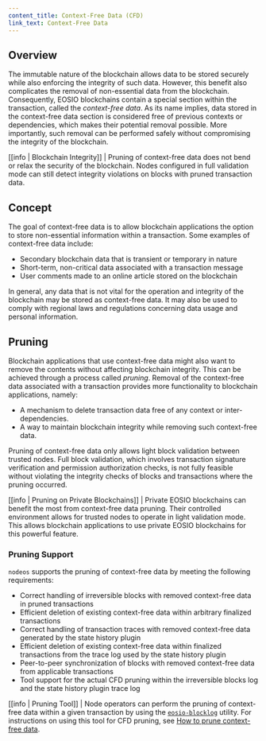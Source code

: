 ```yaml
---
content_title: Context-Free Data (CFD)
link_text: Context-Free Data
---
```


## Overview
The immutable nature of the blockchain allows data to be stored securely while also enforcing the integrity of such data. However, this benefit also complicates the removal of non-essential data from the blockchain. Consequently, EOSIO blockchains contain a special section within the transaction, called the *context-free data*. As its name implies, data stored in the context-free data section is considered free of previous contexts or dependencies, which makes their potential removal possible. More importantly, such removal can be performed safely without compromising the integrity of the blockchain.

[[info | Blockchain Integrity]]
| Pruning of context-free data does not bend or relax the security of the blockchain. Nodes configured in full validation mode can still detect integrity violations on blocks with pruned transaction data.

## Concept
The goal of context-free data is to allow blockchain applications the option to store non-essential information within a transaction. Some examples of context-free data include:

* Secondary blockchain data that is transient or temporary in nature
* Short-term, non-critical data associated with a transaction message
* User comments made to an online article stored on the blockchain

In general, any data that is not vital for the operation and integrity of the blockchain may be stored as context-free data. It may also be used to comply with regional laws and regulations concerning data usage and personal information.

## Pruning
Blockchain applications that use context-free data might also want to remove the contents without affecting blockchain integrity. This can be achieved through a process called *pruning*. Removal of the context-free data associated with a transaction provides more functionality to blockchain applications, namely:

* A mechanism to delete transaction data free of any context or inter-dependencies.
* A way to maintain blockchain integrity while removing such context-free data.

Pruning of context-free data only allows light block validation between trusted nodes. Full block validation, which involves transaction signature verification and permission authorization checks, is not fully feasible without violating the integrity checks of blocks and transactions where the pruning occurred.

[[info | Pruning on Private Blockchains]]
| Private EOSIO blockchains can benefit the most from context-free data pruning. Their controlled environment allows for trusted nodes to operate in light validation mode. This allows blockchain applications to use private EOSIO blockchains for this powerful feature.

### Pruning Support
`nodeos` supports the pruning of context-free data by meeting the following requirements:

* Correct handling of irreversible blocks with removed context-free data in pruned transactions
* Efficient deletion of existing context-free data within arbitrary finalized transactions
* Correct handling of transaction traces with removed context-free data generated by the state history plugin
* Efficient deletion of existing context-free data within finalized transactions from the trace log used by the state history plugin
* Peer-to-peer synchronization of blocks with removed context-free data from applicable transactions
* Tool support for the actual CFD pruning within the irreversible blocks log and the state history plugin trace log

[[info | Pruning Tool]]
| Node operators can perform the pruning of context-free data within a given transaction by using the [`eosio-blocklog`](../../../10_utilities/05_eosio-blocklog.md) utility. For instructions on using this tool for CFD pruning, see [How to prune context-free data](05_how-to-prune-context-free-data.md).
